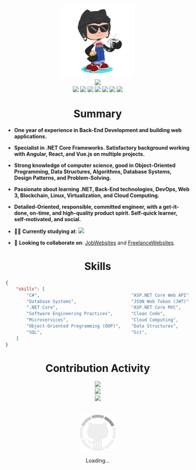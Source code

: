 <div align="center">
    <img src="GitHub.png" height="200">
</div>
<div align="center">
    <img src="https://readme-typing-svg.herokuapp.com/?color=6FDA44&size=40&center=true&vCenter=true&width=1000&height=50&lines=Hi+👋+I+am+Ahmed;Back-End+Engineer+@+Axapta.+Ltd;Freelancer+Back-End+Engineer;.NET+Engineer;Open-Source+Enthusiast">
</div>
<div align="center">
    <a href="https://raw.githubusercontent.com/SWE-Ahmed-Osman/SWE-Ahmed-Osman/main/RESUME/RESUME.pdf"><img src="https://img.shields.io/badge/SWE-RESUME-6FDA44"></a>
    <a href="https://www.linkedin.com/in/SWE-Ahmed-Osman/"><img src="https://img.shields.io/badge/LinkedIn-0077b5?logo=linkedin"></a>
    <a href="https://leetcode.com/ahmedfathydev/"><img src="https://img.shields.io/badge/LeetCode-070707?logo=leetcode"></a>
    <a href="https://www.hackerrank.com/profile/ahmedfathydev"><img src="https://img.shields.io/badge/HackerRank-000000?logo=hackerrank"></a>
    <a href="https://www.upwork.com/freelancers/~0121ca7f3563e57c0b?s=1110580748673863680"><img src="https://img.shields.io/badge/Upwork-494949?logo=upwork"></a>
    <a href="https://stackoverflow.com/users/11837259/ahmed-fathy"><img src="https://img.shields.io/badge/Stack Overflow-f48024?logo=stackoverflow&logoColor=white"></a>
    <a href="https://t.me/SWE_Ahmed_Osman"><img src="https://img.shields.io/badge/Telegram-0088cc?logo=telegram"></a>
</div>


<h1 align="center">Summary</h1>

* **One year of experience in Back-End Development and building web applications.**

* **Specialist in .NET Core Frameworks. Satisfactory background working with Angular, React, and Vue.js on multiple projects.**

* **Strong knowledge of computer science, good in Object-Oriented Programming, Data Structures, Algorithms, Database Systems, Design Patterns, and Problem-Solving.**

* **Passionate about learning .NET, Back-End technologies, DevOps, Web 3, Blockchain, Linux, Virtualization, and Cloud Computing.**

* **Detailed-Oriented, responsible, committed engineer, with a get-it-done, on-time, and high-quality product spirit. Self-quick learner, self-motivated, and social.**

* 👨‍🏫 **Currently studying at**: <a href="https://github.com/ossu/computer-science"><img src="https://img.shields.io/badge/OSSU-computer--science-blue"></a>

* 🔭 **Looking to collaborate on**: [JobWebsites](https://gist.github.com/SWE-Ahmed-Osman/950f28910c9a3804c8d39d8d5f042916) and [FreelanceWebsites](https://gist.github.com/SWE-Ahmed-Osman/0861a0a926bfd5c1b0e85dd827c1efe9).

<!-- * 🔭 **Looking to collaborate on**: [LeetCode-Solutions](https://github.com/SWE-Ahmed-Osman/LeetCode-Solutions), [HackerRank-Solutions](https://github.com/SWE-Ahmed-Osman/HackerRank-Solutions), and [Codeforces-Solutions](https://github.com/SWE-Ahmed-Osman/Codeforces-Solutions).

* 🔭 **I’m currently working on**: [BookStore.MVC](https://github.com/SWE-Ahmed-Osman/BookStore.MVC).
* 🔭 **Looking to collaborate on**: [Fathy.Common](https://github.com/SWE-Ahmed-Osman/Fathy.Common).
* 🌱 **Currently learning**: `Object-Oriented`.
* 💬 **Ask me about**: `.NET`.
* 📫 **How to reach me**: Catch and follow me from the `above links 👆`, in addition to `follow me here`.
* 🤔 **Currently open to work**: [RESUME](https://raw.githubusercontent.com/SWE-Ahmed-Osman/SWE-Ahmed-Osman/main/RESUME.pdf). -->


<h1 align="center">Skills</h1>

```json
{
    "skills": [
        "C#",                                   "ASP.NET Core Web API",     "Entity Framework Core",
        "Database Systems",                     "JSON Web Token (JWT)",     "Language Integrated Query (LINQ)",
        ".NET Core",                            "ASP.NET Core MVC",         "Microsoft Azure",
        "Software Engineering Practices",       "Clean Code",               "Unit Testing",
        "Microservices",                        "Cloud Computing",          "Problem Solving",
        "Object-Oriented Programming (OOP)",    "Data Structures",          "Algorithms",
        "SQL",                                  "Git",                      "Unix / Linux"
    ]
}
```


<div align="center">
    <h1>Contribution Activity</h1>
    <img src="https://github-readme-streak-stats.herokuapp.com/?user=SWE-Ahmed-Osman&theme=dark&date_format=d-m-Y&currStreakLabel=6FDA44&fire=6FDA44&ring=6FDA44" width="500">
    <br>
    <img src="https://github-readme-stats.vercel.app/api/?username=SWE-Ahmed-Osman&show=reviews,discussions_started,discussions_answered,prs_merged,prs_merged_percentage&title_color=6FDA44&text_color=FFFFFF&show_icons=true&icon_color=6FDA44&include_all_commits=true&count_private=true&theme=dark" width="500">
    <br>
    <img src="https://github-readme-stats.vercel.app/api/top-langs/?username=SWE-Ahmed-Osman&layout=donut&theme=dark&title_color=6FDA44" width="500">
</div>
<br>
<br>
<div align="center">
    <img src="GitHub.gif" height="100">
    <p>Loading...</p>
</div>
